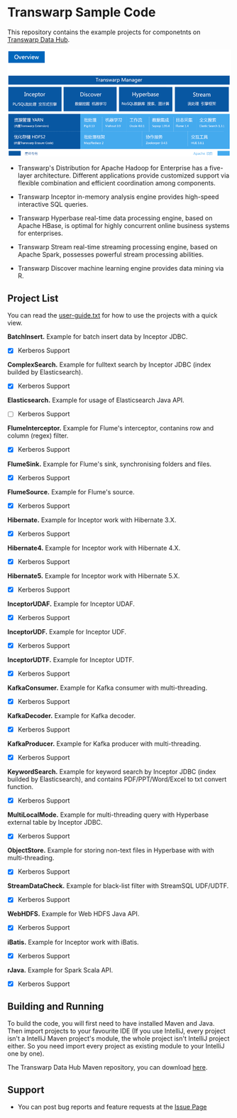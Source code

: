 # Transwarp Sample Code

This repository contains the example projects for componetnts on [Transwarp Data Hub](http://www.transwarp.cn/product/tdh).

![](./png/tdh.png)

* Transwarp's Distribution for Apache Hadoop for Enterprise has a five-layer architecture. Different applications provide customized support via flexible combination and efficient coordination among components.

* Transwarp Inceptor in-memory analysis engine provides high-speed interactive SQL queries.

* Transwarp Hyperbase real-time data processing engine, based on Apache HBase, is optimal for highly concurrent online business systems for enterprises.

* Transwarp Stream real-time streaming processing engine, based on Apache Spark, possesses powerful stream processing abilities.

* Transwarp Discover machine learning engine provides data mining via R.

## Project List

You can read the [user-guide.txt](https://github.com/Transwarp-DE/Transwarp-Sample-Code/blob/master/user-guide.txt) for how to use the projects with a quick view.

**BatchInsert.**  Example for batch insert data by Inceptor JDBC. 

- [x] Kerberos Support

**ComplexSearch.** Example for fulltext search by Inceptor JDBC (index builded by Elasticsearch). 

- [x] Kerberos Support

**Elasticsearch.** Example for usage of Elasticsearch Java API. 

- [ ] Kerberos Support

**FlumeInterceptor.** Example for Flume's interceptor, contanins row and column (regex) filter. 

- [x] Kerberos Support

**FlumeSink.** Example for Flume's sink, synchronising folders and files. 

- [x] Kerberos Support

**FlumeSource.** Example for Flume's source. 

- [x] Kerberos Support

**Hibernate.** Example for Inceptor work with Hibernate 3.X. 

- [x] Kerberos Support

**Hibernate4.** Example for Inceptor work with Hibernate 4.X. 

- [x] Kerberos Support

**Hibernate5.** Example for Inceptor work with Hibernate 5.X. 

- [x] Kerberos Support

**InceptorUDAF.** Example for Inceptor UDAF. 

- [x] Kerberos Support

**InceptorUDF.** Example for Inceptor UDF. 

- [x] Kerberos Support

**InceptorUDTF.** Example for Inceptor UDTF. 

- [x] Kerberos Support

**KafkaConsumer.** Example for Kafka consumer with multi-threading. 

- [x] Kerberos Support

**KafkaDecoder.** Example for Kafka decoder. 

- [x] Kerberos Support

**KafkaProducer.** Example for Kafka producer with multi-threading. 

- [x] Kerberos Support

**KeywordSearch.** Example for keyword search by Inceptor JDBC (index builded by Elasticsearch), and contains PDF/PPT/Word/Excel to txt convert function. 

- [x] Kerberos Support

**MultiLocalMode.** Example for multi-threading query with Hyperbase external table by Inceptor JDBC. 

- [x] Kerberos Support

**ObjectStore.** Example for storing non-text files in Hyperbase with with multi-threading. 

- [x] Kerberos Support

**StreamDataCheck.** Example for black-list filter with StreamSQL UDF/UDTF. 

- [x] Kerberos Support

**WebHDFS.** Example for Web HDFS Java API. 

- [x] Kerberos Support

**iBatis.** Example for Inceptor work with iBatis. 

- [x] Kerberos Support

**rJava.** Example for Spark Scala API. 

- [x] Kerberos Support

## Building and Running

To build the code, you will first need to have installed Maven and Java. Then import projects to your favourite IDE (If you use IntelliJ, every project isn't a IntelliJ Maven project's module, the whole project isn't IntelliJ project either. So you need import every project as existing module to your IntelliJ one by one). 

The Transwarp Data Hub Maven repository, you can download [here](http://support.transwarp.cn/t/sdk-maven-tdh-repository/546).

## Support

* You can post bug reports and feature requests at the [Issue Page](https://github.com/Transwarp-DE/Transwarp-Sample-Code/issues)
